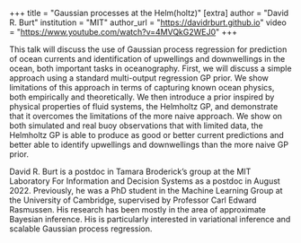 +++
title = "Gaussian processes at the Helm(holtz)"
[extra]
author = "David R. Burt"
institution = "MIT"
author_url = "https://davidrburt.github.io"
video = "https://www.youtube.com/watch?v=4MVQkG2WEJ0"
+++

This talk will discuss the use of Gaussian process regression for prediction of ocean currents and identification of upwellings and downwellings in the ocean, both important tasks in oceanography. First, we will discuss a simple approach using a standard multi-output regression GP prior. We show limitations of this approach in terms of capturing known ocean physics, both empirically and theoretically. We then introduce a prior inspired by physical properties of fluid systems, the Helmholtz GP, and demonstrate that it overcomes the limitations of the more naive approach. We show on both simulated and real buoy observations that with limited data, the Helmholtz GP is able to produce as good or better current predictions and better able to identify upwellings and downwellings than the more naive GP prior.


David R. Burt is a postdoc in Tamara Broderick’s group at the MIT Laboratory For Information and Decision Systems as a postdoc in August 2022. 
Previously, he was a PhD student in the Machine Learning Group at the University of Cambridge, supervised by Professor Carl Edward Rasmussen. 
His research has been mostly in the area of approximate Bayesian inference. 
His is particularly interested in variational inference and scalable Gaussian process regression.
